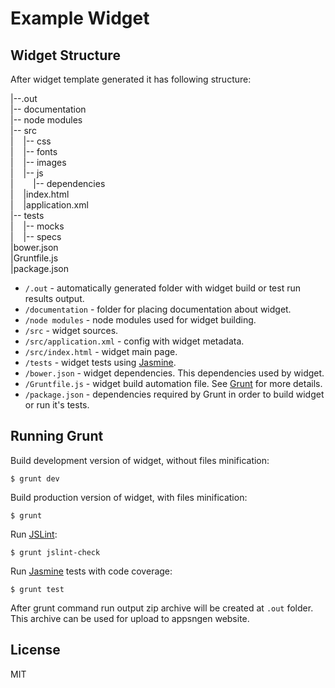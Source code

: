 # Example Widget

## Widget Structure

After widget template generated it has following structure:

|--.out  
|-- documentation  
|-- node modules  
|-- src  
|&nbsp;&nbsp;&nbsp;&nbsp;|-- css  
|&nbsp;&nbsp;&nbsp;&nbsp;|-- fonts  
|&nbsp;&nbsp;&nbsp;&nbsp;|-- images  
|&nbsp;&nbsp;&nbsp;&nbsp;|-- js  
|&nbsp;&nbsp;&nbsp;&nbsp;&nbsp;&nbsp;&nbsp;&nbsp;|-- dependencies  
|&nbsp;&nbsp;&nbsp;&nbsp;|index.html  
|&nbsp;&nbsp;&nbsp;&nbsp;|application.xml  
|-- tests  
|&nbsp;&nbsp;&nbsp;&nbsp;|-- mocks  
|&nbsp;&nbsp;&nbsp;&nbsp;|-- specs  
|bower.json  
|Gruntfile.js  
|package.json  

* `/.out` - automatically generated folder with widget build or test run results output.
* `/documentation` - folder for placing documentation about widget.
* `/node modules` - node modules used for widget building.
* `/src` - widget sources.
* `/src/application.xml` - config with widget metadata.
* `/src/index.html` - widget main page.
* `/tests` - widget tests using [Jasmine](http://jasmine.github.io/2.0/introduction.html).
* `/bower.json` - widget dependencies. This dependencies used by widget.
* `/Gruntfile.js` - widget build automation file. See [Grunt](http://gruntjs.com) for more details.
* `/package.json` -  dependencies required by Grunt in order to build widget or run it's tests.

## Running Grunt

Build development version of widget, without files minification:

```
$ grunt dev
```

Build production version of widget, with files minification:

```
$ grunt 
```

Run [JSLint](http://www.jslint.com/):

```
$ grunt jslint-check
```

Run [Jasmine](http://jasmine.github.io/2.0/introduction.html) tests with code coverage:

```
$ grunt test
```

After grunt command run output zip archive will be created at `.out` folder. This archive can be used for upload to appsngen website.

## License

MIT
